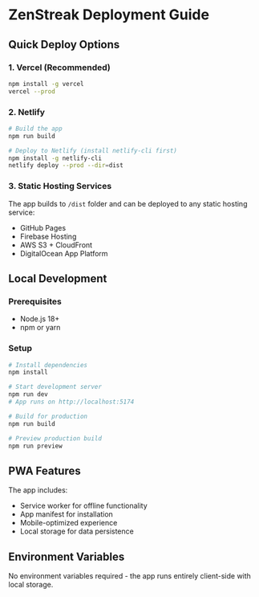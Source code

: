 # ZenStreak Deployment Guide

## Quick Deploy Options

### 1. Vercel (Recommended)
```bash
npm install -g vercel
vercel --prod
```

### 2. Netlify
```bash
# Build the app
npm run build

# Deploy to Netlify (install netlify-cli first)
npm install -g netlify-cli
netlify deploy --prod --dir=dist
```

### 3. Static Hosting Services
The app builds to `/dist` folder and can be deployed to any static hosting service:
- GitHub Pages
- Firebase Hosting
- AWS S3 + CloudFront
- DigitalOcean App Platform

## Local Development

### Prerequisites
- Node.js 18+ 
- npm or yarn

### Setup
```bash
# Install dependencies
npm install

# Start development server
npm run dev
# App runs on http://localhost:5174

# Build for production
npm run build

# Preview production build
npm run preview
```

## PWA Features
The app includes:
- Service worker for offline functionality
- App manifest for installation
- Mobile-optimized experience
- Local storage for data persistence

## Environment Variables
No environment variables required - the app runs entirely client-side with local storage.